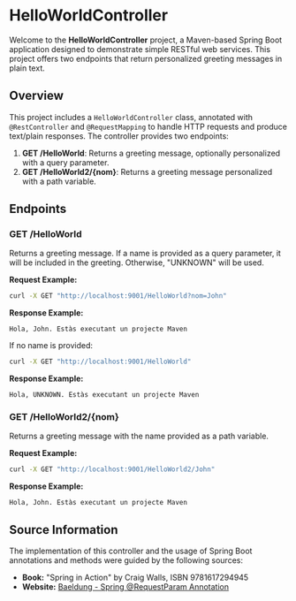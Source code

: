 # HelloWorldController

Welcome to the **HelloWorldController** project, a Maven-based Spring Boot application designed to demonstrate simple RESTful web services. This project offers two endpoints that return personalized greeting messages in plain text.

## Overview

This project includes a `HelloWorldController` class, annotated with `@RestController` and `@RequestMapping` to handle HTTP requests and produce text/plain responses. The controller provides two endpoints:

1. **GET /HelloWorld**: Returns a greeting message, optionally personalized with a query parameter.
2. **GET /HelloWorld2/{nom}**: Returns a greeting message personalized with a path variable.

## Endpoints

### GET /HelloWorld

Returns a greeting message. If a name is provided as a query parameter, it will be included in the greeting. Otherwise, "UNKNOWN" will be used.

**Request Example:**

```bash
curl -X GET "http://localhost:9001/HelloWorld?nom=John"
```

**Response Example:**

```
Hola, John. Estàs executant un projecte Maven
```

If no name is provided:

```bash
curl -X GET "http://localhost:9001/HelloWorld"
```

**Response Example:**

```
Hola, UNKNOWN. Estàs executant un projecte Maven
```

### GET /HelloWorld2/{nom}

Returns a greeting message with the name provided as a path variable.

**Request Example:**

```bash
curl -X GET "http://localhost:9001/HelloWorld2/John"
```

**Response Example:**

```
Hola, John. Estàs executant un projecte Maven
```

## Source Information

The implementation of this controller and the usage of Spring Boot annotations and methods were guided by the following sources:

- **Book:** "Spring in Action" by Craig Walls, ISBN 9781617294945
- **Website:** [Baeldung - Spring @RequestParam Annotation](https://www.baeldung.com/spring-request-param)
